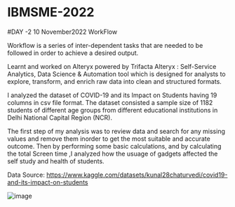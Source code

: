 # IBMSME-2022 

#DAY -2 10 November2022    WorkFlow 

Workflow is a series of inter-dependent tasks that are needed to be followed in order to achieve a desired output.

Learnt and worked on Alteryx powered by Trifacta
Alteryx : Self-Service Analytics, Data Science & Automation tool which is designed for analysts to explore, transform, and enrich raw data into clean and structured formats.

I analyzed the dataset of COVID-19 and its Impact on Students having 19 columns  in csv file format.
The dataset consisted a sample size of 1182 students of different age groups from different educational institutions in Delhi National Capital Region (NCR). 

The first step of my analysis was to review data and search for any missing values and remove them inorder to get the most suitable and accurate outcome. 
Then by performing some basic calculations, and by calculating the total Screen time ,I analyzed how the usuage of gadgets affected the self study and health of students.

Data Source: https://www.kaggle.com/datasets/kunal28chaturvedi/covid19-and-its-impact-on-students

![image](https://user-images.githubusercontent.com/114132172/201259096-77812ecb-8b55-473b-8e66-ec6486606f82.png)

